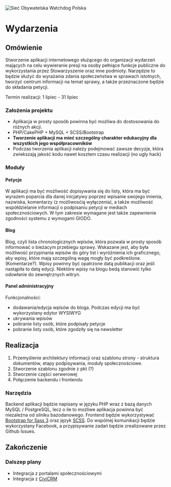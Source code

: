 ![Sieć Obywatelska Watchdog Polska	](https://siecobywatelska.pl//wp-content/uploads/2015/03/logo.png)
# Wydarzenia

## Omówienie

Stworzenie aplikacji internetowego służącego do organizacji wydarzeń mających na celu wywieranie presji na osoby pełniące funkcje publiczne do wykorzystania przez Stowarzyszenie oraz inne podmioty. Narzędzie to będzie służyć do wyrażania zdania społeczeństwa w sprawach istotnych, tworzyć centrum informacji na temat sprawy, a także przeznaczone będzie do składania petycji.

Termin realizacji: 1 lipiec - 31 lipiec

### Założenia projektu

* Aplikacja w prosty sposób powinna być możliwa do dostosowania do różnych akcji. 
* PHP/CakePHP + MySQL + SCSS/Bootstrap
* **Tworzenie aplikacji ma mieć szczególny charakter edukacyjny dla wszystkich jego współpracowników**
* Podczas tworzenia aplikacji należy podejmować zawsze decyzje, która zwiekszają jakość kodu nawet kosztem czasu realizacji (no ugly hack)

### Moduły

#### Petycje

W aplikacji ma być możliwość dopisywania się do listy, która ma być wyrazem poparcia dla danej inicjatywy poprzez wpisanie swojego imienia, nazwiska, komentarzy (z możliwosćią wyłączenia), a także możliwość współdzielanie informacji o podpisaniu petycji w mediach społecznościowych. W tym zakresie wymagane jest także zapewnienie zgodności systemu z wymogami GIODO.

#### Blog

Blog, czyli lista chronologicznych wpisów, która pozwala w prosty sposób informować o bieżacym przebiegu sprawy. Wskazane jest, aby była możliwość przypinania wpisów do góry list i wyróżnienia ich graficznego, aby wpisy, które mają szczególną wagę mogły być podkreślone. (Komentarze?). Wpisy powinny być opatrzone datą publikacji oraz jeśli nastąpiła to datą edycji. Niektóre wpisy na blogu bedą stanowić tylko odowłanie do zewnętrznych witryn. 

#### Panel administracyjny

Funkcjonalności: 
* dodawania/edycja wpisów do bloga. Podczas edycji ma być wykorzystany edytor WYSIWYG
* ukrywania wpisów 
* pobranie listy osób, które podpisały petycje 
* pobranie listy osób, które zgodziły się na newsletter 


## Realizacja

1. Przemyślenie architektury informacji oraz szablonu strony - struktura dokumentów, etapy podpisywania, moduły społecznościowe. 
2. Stworzenie szablonu zgodnie z pkt (?)
3. Stworzenie części serwerowej
4. Połączenie backendu i frontendu

### Narzędzia

Backend aplikacji będzie napisany w języku PHP wraz z bazą danych MySQL / PostgreSQL, lecz o ile to możliwe aplikacja powinna być niezależna od silniku bazodanowego. Frontend będzie wykorzystywać [Bootstrap for Sass 3](https://github.com/twbs/bootstrap-sass) oraz język [SCSS](http://sass-lang.com/). Do wspólnej komunikacji będzie wykorzystany Facebook, a przypisywanie zadań będzie zrealizowane przez Github Issues.

## Zakończenie

### Dalszep plany 

* Integracja z portalami społecznościowymi 
* Integracja z [CiviCRM](https://civicrm.org/)

